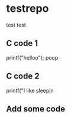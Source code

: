 # testrepo
test test



## C code 1
printf("helloo");
poop

## C code 2
printf("I like sleepin

## Add some code
